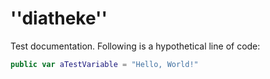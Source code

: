 # ''diatheke''

Test documentation. Following is a hypothetical line of code:

```swift
public var aTestVariable = "Hello, World!"
```

